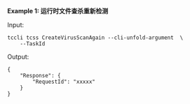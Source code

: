 **Example 1: 运行时文件查杀重新检测**



Input: 

```
tccli tcss CreateVirusScanAgain --cli-unfold-argument  \
    --TaskId 
```

Output: 
```
{
    "Response": {
        "RequestId": "xxxxx"
    }
}
```

